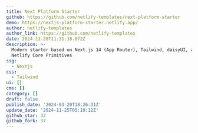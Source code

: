 ```yaml
---
title: Next Platform Starter
github: https://github.com/netlify-templates/next-platform-starter
demo: https://nextjs-platform-starter.netlify.app/
author: netlify-templates
author_link: https://github.com/netlify-templates
date: 2024-11-28T11:31:18.072Z
description: >-
  Modern starter based on Next.js 14 (App Router), Tailwind, daisyUI, and
  Netlify Core Primitives
ssg:
  - Nextjs
css:
  - Tailwind
ui: []
cms: []
category: []
draft: false
publish_date: '2024-03-20T18:26:31Z'
update_date: '2024-11-25T05:19:12Z'
github_star: 32
github_fork: 37
---
```

